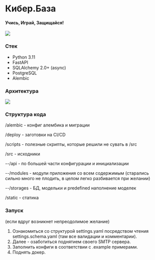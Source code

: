 # Кибер.База
#### Учись, Играй, Защищайся!
![](https://cyber.innohassle.ru/cyberbase.jpg)

### Стек
- Python 3.11
- FastAPI
- SQLAlchemy 2.0+ (async)
- PostgreSQL
- Alembic

### Архитектура

![](https://github.com/one-zero-eight/hackathon-cyberlight-new-back/assets/49876341/f75c9488-4290-4d15-be18-51858bd622bf)


### Структура кода
/alembic - конфиг алембика и миграции

/deploy - заготовки на CI/CD

/scripts - полезные скрипты, которые решили не сувать в /src

/src - исходники

--/api - по большей части конфигурации и инициализации
  
--/modules - модули приложения со всем содержимым (старались сильно много не плодить, в целом легко разбивается при желании)
  
--/storages - БД, модельки и predefined наполнение моделек 

/static - статика


### Запуск

(если вдруг возникнет непреодолимое желание)

1. Ознакомиться со структурой settings.yaml посредством чтения settings.schema.yaml (там все валидации и комментарии).
2. Далее - озаботиться поднятием своего SMTP сервера.
3. Заполнить конфиги в соответствии с .example примерами.
4. Поднять докер. 



